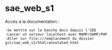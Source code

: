 # sae_web_s1

Accès à la documentation :

    -Se mettre sur la banche docs depuis l'IDE
    -Lancer un serveur localhost avec MAMP/XAMP/PHP
    -Aller sur file:///emplacement du dossier git/sae_web_s1/html/annotated.html